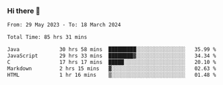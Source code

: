 ### Hi there 👋

<!--START_SECTION:waka-->

```txt
From: 29 May 2023 - To: 18 March 2024

Total Time: 85 hrs 31 mins

Java             30 hrs 58 mins  █████████░░░░░░░░░░░░░░░░   35.99 %
JavaScript       29 hrs 33 mins  ████████▓░░░░░░░░░░░░░░░░   34.34 %
C                17 hrs 17 mins  █████░░░░░░░░░░░░░░░░░░░░   20.10 %
Markdown         2 hrs 15 mins   ▓░░░░░░░░░░░░░░░░░░░░░░░░   02.63 %
HTML             1 hr 16 mins    ▒░░░░░░░░░░░░░░░░░░░░░░░░   01.48 %
```

<!--END_SECTION:waka-->
<!--
**the-beef-calculator/the-beef-calculator** is a ✨ _special_ ✨ repository because its `README.md` (this file) appears on your GitHub profile.

Here are some ideas to get you started:

- 🔭 I’m currently working on ...
- 🌱 I’m currently learning ...
- 👯 I’m looking to collaborate on ...
- 🤔 I’m looking for help with ...
- 💬 Ask me about ...
- 📫 How to reach me: ...
- 😄 Pronouns: ...
- ⚡ Fun fact: ...
-->
